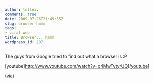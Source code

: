 ```yaml
---
author: tolleiv
comments: true
date: 2009-07-26T21:49:55Z
slug: browser-hmmm
tags:
- viral web
title: Browser... hmmm
wordpress_id: 207
---
```


The guys from Google tried to find out what a browser is :P

[youtube]http://www.youtube.com/watch?v=o4MwTvtyrUQ[/youtube]

([via)](http://sethgodin.typepad.com/seths_blog/2009/07/best-new-way-to-make-an-internal-sale.html)
